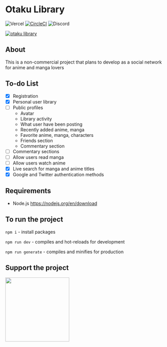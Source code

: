# Otaku Library
![Vercel](https://vercelbadge.vercel.app/api/kremeshnoi/otaku-library?label=vercel)
[![CircleCI](https://circleci.com/gh/circleci/circleci-docs.svg?style=shield)](https://circleci.com/gh/kremeshnoi/otaku-library)
![Discord](https://img.shields.io/discord/718432544030195792?label=dicrord)

<a href="https://otaku-library.one/" taget="_blank"><img src="https://i.imgur.com/FWsF1Ag.png" alt="otaku library"></a>

## About
This is a non-commercial project that plans to develop as a social network for anime and manga lovers

## To-do List
- [x] Registration
- [x] Personal user library
- [ ] Public profiles
  - Avatar
  - Library activity
  - What user have been posting
  - Recently added anime, manga
  - Favorite anime, manga, characters
  - Friends section
  - Commentary section
- [ ] Commentary sections
- [ ] Allow users read manga
- [ ] Allow users watch anime
- [x] Live search for manga and anime titles
- [x] Google and Twitter authentication methods

## Requirements
 * Node.js https://nodejs.org/en/download

## To run the project
`npm i` - install packages

`npm run dev` - compiles and hot-reloads for development

`npm run generate` - compiles and minifies for production

## Support the project

<a href="https://www.patreon.com/otakulibrary" taget="_blank">
  <img src="https://upload.wikimedia.org/wikipedia/commons/thumb/8/82/Patreon_logo_with_wordmark.svg/1280px-Patreon_logo_with_wordmark.svg.png" width="200px">
</a>
